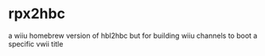 # rpx2hbc
a wiiu homebrew version of hbl2hbc but for building wiiu channels to boot a specific vwii title
